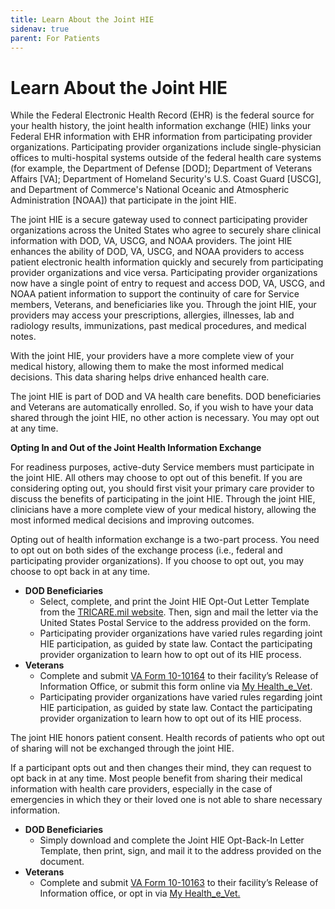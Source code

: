 ```yaml
---
title: Learn About the Joint HIE
sidenav: true
parent: For Patients
---
```

# Learn About the Joint HIE

While the Federal Electronic Health Record (EHR) is the federal source for your health history, the joint health information exchange (HIE) links your Federal EHR information with EHR information from participating provider organizations. Participating provider organizations include single-physician offices to multi-hospital systems outside of the federal health care systems (for example, the Department of Defense [DOD]; Department of Veterans Affairs [VA]; Department of Homeland Security's U.S. Coast Guard [USCG], and Department of Commerce's National Oceanic and Atmospheric Administration [NOAA]) that participate in the joint HIE.

The joint HIE is a secure gateway used to connect participating provider organizations across the United States who agree to securely share clinical information with DOD, VA, USCG, and NOAA providers. The joint HIE enhances the ability of DOD, VA, USCG, and NOAA providers to access patient electronic health information quickly and securely from participating provider organizations and vice versa. Participating provider organizations now have a single point of entry to request and access DOD, VA, USCG, and NOAA patient information to support the continuity of care for Service members, Veterans, and beneficiaries like you. Through the joint HIE, your providers may access your prescriptions, allergies, illnesses, lab and radiology results, immunizations, past medical procedures, and medical notes.

With the joint HIE, your providers have a more complete view of your medical history, allowing them to make the most informed medical decisions. This data sharing helps drive enhanced health care.

The joint HIE is part of DOD and VA health care benefits. DOD beneficiaries and Veterans are automatically enrolled. So, if you wish to have your data shared through the joint HIE, no other action is necessary. You may opt out at any time.

**Opting In and Out of the Joint Health Information Exchange**

For readiness purposes, active-duty Service members must participate in the joint HIE. All others may choose to opt out of this benefit. If you are considering opting out, you should first visit your primary care provider to discuss the benefits of participating in the joint HIE. Through the joint HIE, clinicians have a more complete view of your medical history, allowing the most informed medical decisions and improving outcomes.

Opting out of health information exchange is a two-part process. You need to opt out on both sides of the exchange process (i.e., federal and participating provider organizations). If you choose to opt out, you may choose to opt back in at any time.

- **DOD Beneficiaries**
  - Select, complete, and print the Joint HIE Opt-Out Letter Template from the [TRICARE.mil website](https://www.tricare.mil/PatientResources/MedicalRecords/jHIE). Then, sign and mail the letter via the United States Postal Service to the address provided on the form.
  - Participating provider organizations have varied rules regarding joint HIE participation, as guided by state law. Contact the participating provider organization to learn how to opt out of its HIE process.
- **Veterans**
  - Complete and submit [VA Form 10-10164](https://www.va.gov/find-forms/about-form-10-10164) to their facility’s Release of Information Office, or submit this form online via [My Health_e_Vet](https://www.va.gov/health-care/manage-health/). 
  - Participating provider organizations have varied rules regarding joint HIE participation, as guided by state law. Contact the participating provider organization to learn how to opt out of its HIE process.

The joint HIE honors patient consent. Health records of patients who opt out of sharing will not be exchanged through the joint HIE.

If a participant opts out and then changes their mind, they can request to opt back in at any time. Most people benefit from sharing their medical information with health care providers, especially in the case of emergencies in which they or their loved one is not able to share necessary information.

- **DOD Beneficiaries**
  - Simply download and complete the Joint HIE Opt-Back-In Letter Template, then print, sign, and mail it to the address provided on the document.
- **Veterans**
  - Complete and submit [VA Form 10-10163](https://www.va.gov/find-forms/about-form-10-10163) to their facility’s Release of Information office, or opt in via [My Health_e_Vet.](https://www.myhealth.va.gov/mhv-portal-web/home)




